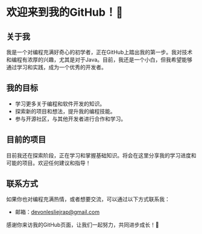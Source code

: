 # 欢迎来到我的GitHub！👋

## 关于我
我是一个对编程充满好奇心的初学者，正在GitHub上踏出我的第一步。我对技术和编程有浓厚的兴趣，尤其是对于Java。目前，我还是一个小白，但我希望能够通过学习和实践，成为一个优秀的开发者。

## 我的目标
- 学习更多关于编程和软件开发的知识。
- 探索新的项目和想法，提升我的编程技能。
- 参与开源社区，与其他开发者进行合作和学习。

## 目前的项目
目前我还在探索阶段，正在学习和掌握基础知识。将会在这里分享我的学习进度和可能的项目。欢迎任何建议和指导！

## 联系方式
如果你也对编程充满热情，或者想要交流，可以通过以下方式联系我：
- 邮箱：devonlesliejrap@gmail.com


感谢你来访我的GitHub页面，让我们一起努力，共同进步成长！🌟

